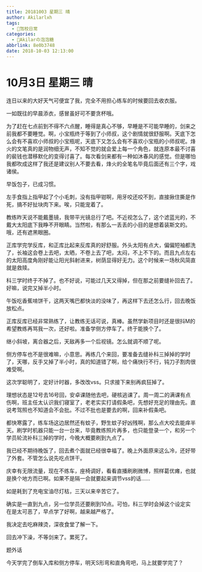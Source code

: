 ```yaml
---
title: 20181003 星期三 晴
author: Akilarlxh
tags:
  - 🚗驾校日常
categories:
  - 🍬Akilarの泡泡糖
abbrlink: 8e0b3748
date: 2018-10-03 12:13:00
---
```

# 10月3日 星期三 晴

连日以来的大好天气可便宜了我，完全不用担心练车的时候要回去收衣服。

一如既往的早晨添衣，感冒虽好可不要贪杯哦。

为了赶在七点前到不得不六点醒，睡得是真心不够，早睡是不可能早睡的，剑来之前我都不要睡觉。啊，小宝瓶终于等到了小师叔，这个剧情就很舒服啊。天底下怎么会有不喜欢小师叔的小宝瓶呢，天底下又怎么会有不喜欢小宝瓶的小师叔呢。烽火的文笔真的是润物细无声，不知不觉的就会爱上每一个角色，就连原本最不讨喜的裴钱也潜移默化的变得讨喜了。每次看剑来都有一种如沐春风的感觉。但是哪怕我都吹成这样了我还是建议别人不要去看，烽火的全笔名毕竟后面还有三个字，戏诸侯。

早饭包子，已成习惯。

左手食指上指甲起了个小毛刺，没有指甲钳啊，用牙咬还咬不到，直接揪住撕是作死，搞不好扯块肉下来。唉，只能宠着了。

教练昨天说不能戴墨镜，我带平光镜总行了吧。不近视怎么了，这个滤蓝光的，不戴大太阳底下我睁不开眼睛。当然啦，有那么一丢丢的小目的是想着装斯文的。哦，还有遮黑眼圈。

正库学完学反库，和正库比起来反库真的好舒服。外头太阳有点大，偏偏短袖都洗了，长袖这会卷上去吧，太晒，不卷上去了吧，太闷，不上不下的。而且九点左右的太阳高度角刚好能让阳光斜射进来，树荫显得好无力。这个时候来一场秋风简直就是救赎。

科三学时终于不掉了。也不好说，可能过几天又得掉，但在那之前要缝补回去了。好嘛，说完又掉半小时。

午饭吃香蕉啃饼干，这两天嘴巴都快淡的没味了，再这样下去还怎么行，回去晚饭放松点。

正库反库已经非常熟练了，让教练无话可说，真棒。虽然学新项目时还是很抖M的希望教练再骂我一次，还好啦。准备学侧方停车了。终于能换个了。

继小斜坡，离合器之后，天敌再多一个后视镜。怎么就调不顺了呢。

侧方停车也不是很难嘛，小意思。再练几个来回，要准备去缝补科三掉掉的学时了，天哪，反手又掉了半小时，真的知道错了啊，给个痛快行不行，钝刀子割肉很难受啊。

这次学聪明了，定好计时器，多改改vss。只求接下来别再疯狂掉了。

理想状态是12号去16号回，安卓课随他去吧，硬核逃课了。周一周二的满课有点伤啊，班主任太认识我们寝室了，老老实实打请假条吧，先想好充足的理由先。直说考驾照也不知道会不会批。不过不批也是要去的啊，回来补假条吧。

都快寒露了，练车场这边居然还有蚊子，野生蚊子好凶残啊，那么点大咬去能痒半天。刷学时机器只能一台一台来，毕竟教练照片再多，也只能登录一个，和另一个学员轮流补科三掉的学时，今晚大概要刷到九点了。

我已经不期待晚饭了，回去煮个面就已经很幸福了。晚上外面原来这么冷，还好带了外套。不管怎么说先吃点饼干。

庆幸有无限流量，现在不练车，座椅调好，看看直播刷刷微博，照样葛优瘫，也就是换个地方而已啊。如果不是隔一会就要起来调节vss的话……

如是耗到了充电宝油尽灯枯，三天以来辛苦它了。

确实是一直到九点，另一位学员还要刷到10点。可怕，科三学时会掉这个设定实在是太可恶了，早点学了好啊，越来越严格了。


我决定去吃麻辣烫，深夜食堂了解一下。

回去冲下澡，不等剑来了。累死了。

题外话

今天学完了倒车入库和侧方停车，明天S形弯和直角弯吧，马上就要学完了？